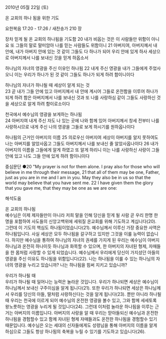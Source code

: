 2010년 05월 22일 (토)

온 교회의 하나 됨을 위한 기도



요한복음 17:20 - 17:26 / 새찬송가 210 장

장차 믿게 될 온 교회의 하나됨을 기도함 
20 내가 비옵는 것은 이 사람들만 위함이 아니요 또 그들의 말로 말미암아 나를 믿는 사람들도 위함이니 21 아버지여, 아버지께서 내 안에, 내가 아버지 안에 있는 것 같이 그들도 다 하나가 되어 우리 안에 있게 하사 세상으로 아버지께서 나를 보내신 것을 믿게 하옵소서  

하나님의 자녀의 영광을 주신 이유인 하나됨 
22 내게 주신 영광을 내가 그들에게 주었사오니 이는 우리가 하나가 된 것 같이 그들도 하나가 되게 하려 함이니이다  

하나님의 자녀가 하나될 때 세상이 알게 되는 것  
23 곧 내가 그들 안에 있고 아버지께서 내 안에 계시어 그들로 온전함을 이루어 하나가 되게 하려 함은 아버지께서 나를 보내신 것과 또 나를 사랑하심 같이 그들도 사랑하신 것을 세상으로 알게 하려 함이로소이다 

천국에서 예수님의 영광을 보게하는 하나됨  
24 아버지여 내게 주신 자도 나 있는 곳에 나와 함께 있어 아버지께서 창세 전부터 나를 사랑하시므로 내게 주신 나의 영광을 그들로 보게 하시기를 원하옵나이다 

하나됨의 근거인 아버지의 이름 
25 의로우신 아버지여 세상이 아버지를 알지 못하여도 나는 아버지를 알았사옵고 그들도 아버지께서 나를 보내신 줄 알았사옵나이다 26 내가 아버지의 이름을 그들에게 알게 하였고 또 알게 하리니 이는 나를 사랑하신 사랑이 그들 안에 있고 나도 그들 안에 있게 하려 함이니이다  

중심문단 ●20 "My prayer is not for them alone. I pray also for those who will believe in me through their message, 21 that all of them may be one, Father, just as you are in me and I am in you. May they also be in us so that the world may believe that you have sent me. 22 I have given them the glory that you gave me, that they may be one as we are one:

해석도움





온 교회의 하나됨   
예수님은 이제 제자들만이 아니라 저희 말을 인해 당신을 믿게 될 사람 곧 우리 한명 한명을 포함하여 사도들의 신앙고백위에 세워질 온교회를  위해 기도하고 계십니다(20). 그런데 이 기도의 핵심도 하나됨이었습니다(21). 예수님께서 이루신 가장 중요한 사역은 하나됨입니다.  사실 세상은 모두 하나됨을 갈구하고 있지만 그것을 이룰 능력이 없습니다. 하지만 예수님을 통하여 하나님의 자녀의 권세를 가지게 된 우리는 예수님이 아버지 하나님과 온전히 하나이듯 하나님과 화목할 수 있으며, 한 아버지의 자녀된 형제, 자매들을 한 몸처럼 사랑할 수 있게 되었습니다. 예수님께서 우리에게 당신이 가지셨던 아들의 영광을 주신 이유도 하나됨을 위함입니다(22). 나는 하나됨을 이룰 수 있는 하나님의 자녀의 영광을 누리고 있습니까? 나는 하나됨을 힘써 지키고 있습니까?  

우리가 하나될 때   
우리가 하나될 때 일어나는 능력은 놀라운 것입니다. 우리가 하나되면 세상은 예수님이 하나님께서 보내신 구주이심을 알게 됩니다(21). 또한 우리가 하나되면 세상은 하나님께서 우리를 당신의 아들, 딸처럼 사랑하신다는 것을 알게 됩니다(23). 뿐만 아니라 하나될 때 우리는 천국에 이르게 되어 예수님의 온전한 영광을 볼수 있고, 그와 함께 세세토록 왕노릇하는 영광을 누리게 될 것입니다(24). 그런데 이처럼 놀라운 하나됨을 이루는 근거는 아버지의 이름입니다. 아버지의 사랑을 알 때 우리는 맏아들되신 예수님과 온전한 하나됨을 경험할수 있고 함께 자녀된 형제 자매들과도 온전한 하나됨을 경험할수 있기 때문입니다. 예수님은 오는 세대의 신자들에게도 성령님을 통해 아버지의 이름을 알게 하심으로 그들도 항상 하나됨의 축복을 누릴 수 있기를 기도하고 있습니다(26).